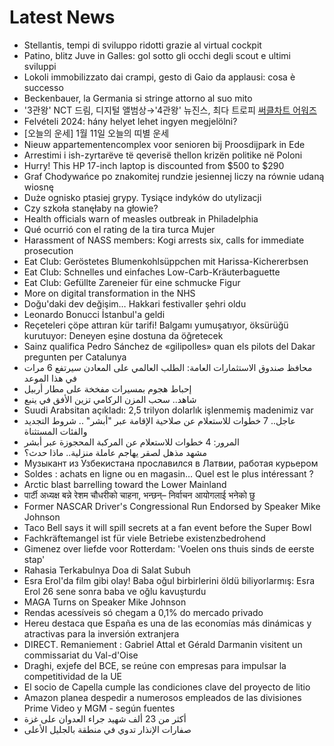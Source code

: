 # Latest News
-  Stellantis, tempi di sviluppo ridotti grazie al virtual cockpit
-  Patino, blitz Juve in Galles: gol sotto gli occhi degli scout e ultimi sviluppi
-  Lokoli immobilizzato dai crampi, gesto di Gaio da applausi: cosa è successo
-  Beckenbauer, la Germania si stringe attorno al suo mito
-  '3관왕' NCT 드림, 디지털 앨범상→'4관왕' 뉴진스, 최다 트로피 [써클차트 어워즈](종합)
-  Felvételi 2024: hány helyet lehet ingyen megjelölni?
-  [오늘의 운세] 1월 11일 오늘의 띠별 운세
-  Nieuw appartementencomplex voor senioren bij Proosdijpark in Ede
-  Arrestimi i ish-zyrtarëve të qeverisë thellon krizën politike në Poloni
-  Hurry! This HP 17-inch laptop is discounted from $500 to $290
-  Graf Chodywańce po znakomitej rundzie jesiennej liczy na równie udaną wiosnę
-  Duże ognisko ptasiej grypy. Tysiące indyków do utylizacji
-  Czy szkoła stanęłaby na głowie?
-  Health officials warn of measles outbreak in Philadelphia
-  Qué ocurrió con el rating de la tira turca Mujer
-  Harassment of NASS members: Kogi arrests six, calls for immediate prosecution
-  Eat Club: Geröstetes Blumenkohlsüppchen mit Harissa-Kichererbsen
-  Eat Club: Schnelles und einfaches Low-Carb-Kräuterbaguette
-  Eat Club: Gefüllte Zareneier für eine schmucke Figur
-  More on digital transformation in the NHS
-  Doğu'daki dev değişim… Hakkari festivaller şehri oldu
-  Leonardo Bonucci İstanbul'a geldi
-  Reçeteleri çöpe attıran kür tarifi! Balgamı yumuşatıyor, öksürüğü kurutuyor: Deneyen eşine dostuna da öğretecek
-  Sainz qualifica Pedro Sánchez de «gilipolles» quan els pilots del Dakar pregunten per Catalunya
-  محافظ صندوق الاستثمارات العامة: الطلب العالمي على المعادن سيرتفع 6 مرات في هذا الموعد
-  إحباط هجوم بمسيرات مفخخة على مطار أربيل
-  شاهد.. سحب المزن الركامي تزين الأفق في ينبع
-  Suudi Arabsitan açıkladı: 2,5 trilyon dolarlık işlenmemiş madenimiz var
-  عاجل.. 7 خطوات للاستعلام عن صلاحية الإقامة عبر "أبشر" .. شروط التجديد والفئات المستثناة
-  المرور: 4 خطوات للاستعلام عن المركبة المحجوزة عبر أبشر
-  مشهد مذهل لصقر يهاجم عاملة منزلية.. ماذا حدث؟
-  Музыкант из Узбекистана прославился в Латвии, работая курьером
-  Soldes : achats en ligne ou en magasin… Quel est le plus intéressant ?
-  Arctic blast barrelling toward the Lower Mainland
-  पार्टी अध्यक्ष बन्ने रेशम चौधरीको चाहना, भन्छन्– निर्वाचन आयोगलाई भनेको छु
-  Former NASCAR Driver's Congressional Run Endorsed by Speaker Mike Johnson
-  Taco Bell says it will spill secrets at a fan event before the Super Bowl
-  Fachkräftemangel ist für viele Betriebe existenzbedrohend
-  Gimenez over liefde voor Rotterdam: 'Voelen ons thuis sinds de eerste stap'
-  Rahasia Terkabulnya Doa di Salat Subuh
-  Esra Erol'da film gibi olay! Baba oğul birbirlerini öldü biliyorlarmış: Esra Erol 26 sene sonra baba ve oğlu kavuşturdu
-  MAGA Turns on Speaker Mike Johnson
-  Rendas acessíveis só chegam a 0,1% do mercado privado
-  Hereu destaca que España es una de las economías más dinámicas y atractivas para la inversión extranjera
-  DIRECT. Remaniement : Gabriel Attal et Gérald Darmanin visitent un commissariat du Val-d'Oise
-  Draghi, exjefe del BCE, se reúne con empresas para impulsar la competitividad de la UE
-  El socio de Capella cumple las condiciones clave del proyecto de litio
-  Amazon planea despedir a numerosos empleados de las divisiones Prime Video y MGM - según fuentes
-  أكثر من 23 ألف شهيد جراء العدوان على غزة
-  صفارات الإنذار تدوي في منطقة بالجليل الأعلى
